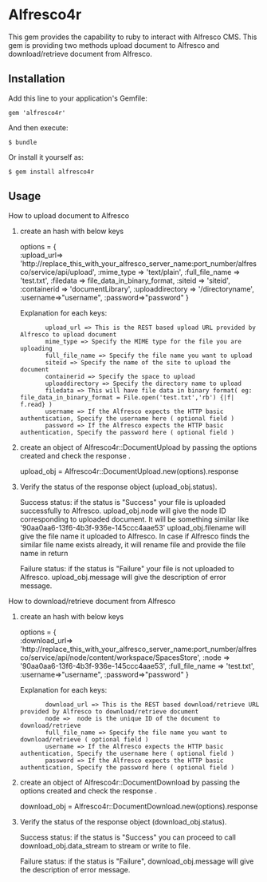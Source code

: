 # Alfresco4r

This gem provides the capability to ruby to interact with Alfresco CMS. This gem is providing two methods upload
document to Alfresco and download/retrieve document from Alfresco.


## Installation

Add this line to your application's Gemfile:

    gem 'alfresco4r'

And then execute:

    $ bundle

Or install it yourself as:

    $ gem install alfresco4r

## Usage

How to upload document to Alfresco

1) create an hash with below keys

    options = {                
                :upload_url=> 'http://replace_this_with_your_alfresco_server_name:port_number/alfresco/service/api/upload',
                :mime_type => 'text/plain',
                :full_file_name => 'test.txt',
                :filedata =>  file_data_in_binary_format,
                :siteid => 'siteid',
                :containerid => 'documentLibrary',
                :uploaddirectory => '/directoryname',
                :username=>"username",
                :password=>"password"
               }

    Explanation for each keys:

              upload_url => This is the REST based upload URL provided by Alfresco to upload document
              mime_type => Specify the MIME type for the file you are uploading
              full_file_name => Specify the file name you want to upload
              siteid => Specify the name of the site to upload the document
              containerid => Specify the space to upload
              uploaddirectory => Specify the directory name to upload
              filedata => This will have file data in binary format( eg: file_data_in_binary_format = File.open('test.txt','rb') {|f| f.read} )
              username => If the Alfresco expects the HTTP basic authentication, Specify the username here ( optional field )
              password => If the Alfresco expects the HTTP basic authentication, Specify the password here ( optional field )

2) create an object of Alfresco4r::DocumentUpload by passing the options created and check the response .

    upload_obj = Alfresco4r::DocumentUpload.new(options).response


3) Verify the status of the response object (upload_obj.status).

    Success status:
     if the status is "Success" your file is uploaded successfully to Alfresco.
     upload_obj.node will give the node ID corresponding to uploaded document. It will be something similar like '90aa0aa6-13f6-4b3f-936e-145ccc4aae53'
     upload_obj.filename will give the file name it uploaded to Alfresco.
     In case if Alfresco finds the similar file name exists already, it will rename file and provide the file name in return

    Failure status:
     if the status is "Failure" your file is not uploaded to Alfresco.
     upload_obj.message will give the description of error message.



How to download/retrieve  document from Alfresco

1) create an hash with below keys

    options = {                
                :download_url=> 'http://replace_this_with_your_alfresco_server_name:port_number/alfresco/service/api/node/content/workspace/SpacesStore',
                :node => '90aa0aa6-13f6-4b3f-936e-145ccc4aae53',
                :full_file_name => 'test.txt',
                :username=>"username",
                :password=>"password"
               }

   Explanation for each keys:

              download_url => This is the REST based download/retrieve URL provided by Alfresco to download/retrieve document  
              node =>  node is the unique ID of the document to download/retrieve     
              full_file_name => Specify the file name you want to download/retrieve ( optional field )             
              username => If the Alfresco expects the HTTP basic authentication, Specify the username here ( optional field )
              password => If the Alfresco expects the HTTP basic authentication, Specify the password here ( optional field )


2) create an object of Alfresco4r::DocumentDownload by passing the options created and check the response .

    download_obj = Alfresco4r::DocumentDownload.new(options).response



3) Verify the status of the response object (download_obj.status).

    Success status:
     if the status is "Success" you can proceed to call download_obj.data_stream to stream or write to file.
     
  
    Failure status:
     if the status is "Failure", download_obj.message will give the description of error message.


